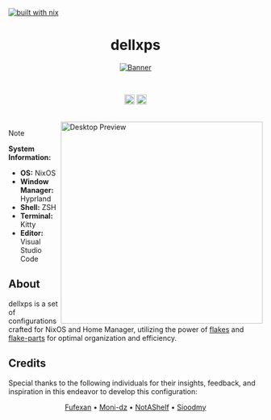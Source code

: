 [![built with nix](https://builtwithnix.org/badge.svg)](https://builtwithnix.org)

<h1 align="center">dellxps</h1>

<p align="center">
  <a href="#">
    <img src="https://github.com/daniellukas/dellxps/assets/93292023/be163e9a-69d8-4b5a-a5a7-d1f5215972d1" title="Banner"/>
  </a>
</p>

<br>

<p align="center">
  <img src="https://github.com/daniellukas/dellxps/actions/workflows/check.yml/badge.svg" alt="Workflow Badge" height="20"/>
  <img src="https://img.shields.io/github/license/daniellukas/dellxps" alt="License Badge"  height="20"/>
</p>

<br>

<picture>
  <img alt="Desktop Preview" align="right" width="400px" src="https://github.com/user-attachments/assets/3c7471e7-2ea0-4e31-bb73-2965781ad4f2"/>
</picture>

> [!NOTE]
>
> **System Information:**
>
> - **OS:** NixOS
> - **Window Manager:** Hyprland
> - **Shell:** ZSH
> - **Terminal:** Kitty
> - **Editor:** Visual Studio Code

## About

dellxps is a set of configurations crafted for NixOS and Home Manager, utilizing the power of [flakes](https://nixos.wiki/wiki/Flakes) and [flake-parts](https://github.com/hercules-ci/flake-parts) for optimal organization and efficiency.

## Credits

Special thanks to the following individuals for their insights, feedback, and inspiration in this endeavor to develop this configuration:

<p align="center">
  <a href="https://github.com/fufexan">Fufexan</a> •
  <a href="https://github.com/moni-dz">Moni-dz</a> •
  <a href="https://github.com/NotAShelf">NotAShelf</a> •
  <a href="https://github.com/sioodmy">Sioodmy</a>
</p>
